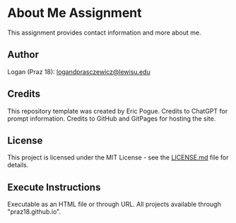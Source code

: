 # About Me Assignment
This assignment provides contact information and more about me.

## Author
Logan (Praz 18): logandprasczewicz@lewisu.edu

## Credits
This repository template was created by Eric Pogue. Credits to ChatGPT for prompt information. Credits to GitHub and GitPages for hosting the site.

## License
This project is licensed under the MIT License - see the [LICENSE.md](LICENSE) file for details.

## Execute Instructions
Executable as an HTML file or through URL. All projects available through "praz18.github.io".

